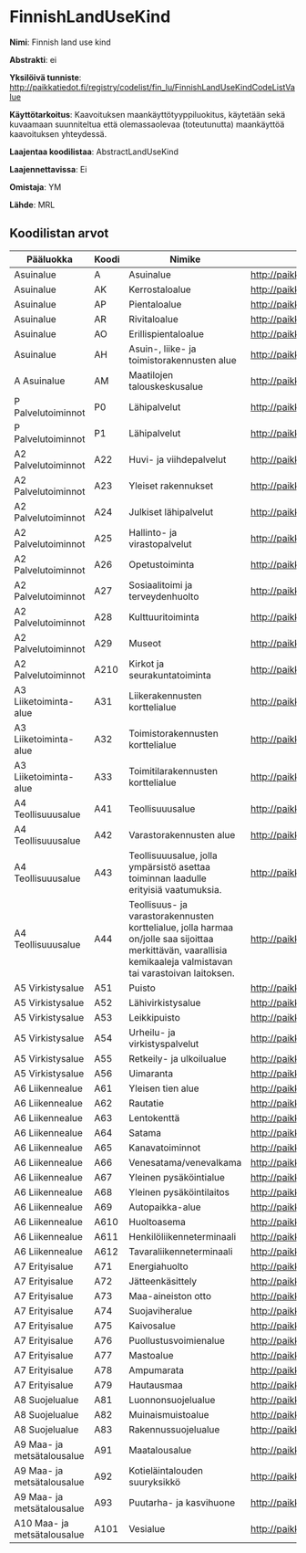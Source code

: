 # FinnishLandUseKind

**Nimi**: Finnish land use kind

**Abstrakti**: ei

**Yksilöivä tunniste**: http://paikkatiedot.fi/registry/codelist/fin_lu/FinnishLandUseKindCodeListValue

**Käyttötarkoitus**: Kaavoituksen maankäyttötyyppiluokitus, käytetään sekä kuvaamaan suunniteltua että olemassaolevaa (toteutunutta) maankäyttöä kaavoituksen yhteydessä.

**Laajentaa koodilistaa**: AbstractLandUseKind

**Laajennettavissa**: Ei

**Omistaja**: YM

**Lähde**: MRL

## Koodilistan arvot

Pääluokka         | Koodi     | Nimike           | Tunniste
------------------|-----------|------------------|------------
Asuinalue    | A       | Asuinalue   | http://paikkatiedot.fi/registry/codelist/fin_lu/FinnishLandUseKindCodeListValue/A0
Asuinalue    | AK       | Kerrostaloalue   | http://paikkatiedot.fi/registry/codelist/fin_lu/FinnishLandUseKindCodeListValue/A1
Asuinalue   | AP       | Pientaloalue     | http://paikkatiedot.fi/registry/codelist/fin_lu/FinnishLandUseKindCodeListValue/A2
Asuinalue   | AR       | Rivitaloalue     | http://paikkatiedot.fi/registry/codelist/fin_lu/FinnishLandUseKindCodeListValue/A3
Asuinalue   | AO       | Erillispientaloalue     | http://paikkatiedot.fi/registry/codelist/fin_lu/FinnishLandUseKindCodeListValue/A4
Asuinalue   | AH       | Asuin-, liike- ja toimistorakennusten alue     | http://paikkatiedot.fi/registry/codelist/fin_lu/FinnishLandUseKindCodeListValue/A5
A Asuinalue   | AM       | Maatilojen talouskeskusalue     | http://paikkatiedot.fi/registry/codelist/fin_lu/FinnishLandUseKindCodeListValue/A6
P Palvelutoiminnot       | P0       | Lähipalvelut     | http://paikkatiedot.fi/registry/codelist/fin_lu/FinnishLandUseKindCodeListValue/P0
P Palvelutoiminnot       | P1       | Lähipalvelut     | http://paikkatiedot.fi/registry/codelist/fin_lu/FinnishLandUseKindCodeListValue/P1
A2 Palvelutoiminnot       | A22       | Huvi- ja viihdepalvelut  | http://paikkatiedot.fi/registry/codelist/fin_lu/FinnishLandUseKindCodeListValue/P2
A2 Palvelutoiminnot       | A23       | Yleiset rakennukset  | http://paikkatiedot.fi/registry/codelist/fin_lu/FinnishLandUseKindCodeListValue/P3
A2 Palvelutoiminnot       | A24       | Julkiset lähipalvelut  | http://paikkatiedot.fi/registry/codelist/fin_lu/FinnishLandUseKindCodeListValue/P4
A2 Palvelutoiminnot       | A25       | Hallinto- ja virastopalvelut  | http://paikkatiedot.fi/registry/codelist/fin_lu/FinnishLandUseKindCodeListValue/A25
A2 Palvelutoiminnot       | A26       | Opetustoiminta  | http://paikkatiedot.fi/registry/codelist/fin_lu/FinnishLandUseKindCodeListValue/A26
A2 Palvelutoiminnot       | A27       | Sosiaalitoimi ja terveydenhuolto  | http://paikkatiedot.fi/registry/codelist/fin_lu/FinnishLandUseKindCodeListValue/A27
A2 Palvelutoiminnot       | A28       | Kulttuuritoiminta  | http://paikkatiedot.fi/registry/codelist/fin_lu/FinnishLandUseKindCodeListValue/A28
A2 Palvelutoiminnot       | A29       | Museot  | http://paikkatiedot.fi/registry/codelist/fin_lu/FinnishLandUseKindCodeListValue/A29
A2 Palvelutoiminnot       | A210       | Kirkot ja seurakuntatoiminta  | http://paikkatiedot.fi/registry/codelist/fin_lu/FinnishLandUseKindCodeListValue/A210
A3 Liiketoiminta-alue  | A31       | Liikerakennusten korttelialue     | http://paikkatiedot.fi/registry/codelist/fin_lu/FinnishLandUseKindCodeListValue/A31
A3 Liiketoiminta-alue  | A32       | Toimistorakennusten korttelialue     | http://paikkatiedot.fi/registry/codelist/fin_lu/FinnishLandUseKindCodeListValue/A32
A3 Liiketoiminta-alue  | A33       | Toimitilarakennusten korttelialue     | http://paikkatiedot.fi/registry/codelist/fin_lu/FinnishLandUseKindCodeListValue/A33
A4 Teollisuuusalue    | A41       | Teollisuuusalue     | http://paikkatiedot.fi/registry/codelist/fin_lu/FinnishLandUseKindCodeListValue/A41
A4 Teollisuuusalue    | A42       | Varastorakennusten alue     | http://paikkatiedot.fi/registry/codelist/fin_lu/FinnishLandUseKindCodeListValue/A42
A4 Teollisuuusalue    | A43       | Teollisuuusalue, jolla ympärsistö asettaa toiminnan laadulle erityisiä vaatumuksia.     | http://paikkatiedot.fi/registry/codelist/fin_lu/FinnishLandUseKindCodeListValue/A43
A4 Teollisuuusalue    | A44       | Teollisuus- ja varastorakennusten korttelialue, jolla harmaa on/jolle saa sijoittaa merkittävän, vaarallisia kemikaaleja valmistavan tai varastoivan laitoksen.     | http://paikkatiedot.fi/registry/codelist/fin_lu/FinnishLandUseKindCodeListValue/A44
A5 Virkistysalue    | A51       | Puisto     | http://paikkatiedot.fi/registry/codelist/fin_lu/FinnishLandUseKindCodeListValue/A51
A5 Virkistysalue    | A52       | Lähivirkistysalue     | http://paikkatiedot.fi/registry/codelist/fin_lu/FinnishLandUseKindCodeListValue/A52
A5 Virkistysalue    | A53       | Leikkipuisto     | http://paikkatiedot.fi/registry/codelist/fin_lu/FinnishLandUseKindCodeListValue/A53
A5 Virkistysalue    | A54       | Urheilu- ja virkistyspalvelut     | http://paikkatiedot.fi/registry/codelist/fin_lu/FinnishLandUseKindCodeListValue/A54
A5 Virkistysalue    | A55       | Retkeily- ja ulkoilualue     | http://paikkatiedot.fi/registry/codelist/fin_lu/FinnishLandUseKindCodeListValue/A55
A5 Virkistysalue    | A56       | Uimaranta    | http://paikkatiedot.fi/registry/codelist/fin_lu/FinnishLandUseKindCodeListValue/A56
A6 Liikennealue    | A61       | Yleisen tien alue     | http://paikkatiedot.fi/registry/codelist/fin_lu/FinnishLandUseKindCodeListValue/A61
A6 Liikennealue    | A62       | Rautatie     | http://paikkatiedot.fi/registry/codelist/fin_lu/FinnishLandUseKindCodeListValue/A62
A6 Liikennealue    | A63       | Lentokenttä     | http://paikkatiedot.fi/registry/codelist/fin_lu/FinnishLandUseKindCodeListValue/A63
A6 Liikennealue    | A64       | Satama     | http://paikkatiedot.fi/registry/codelist/fin_lu/FinnishLandUseKindCodeListValue/A64
A6 Liikennealue    | A65       | Kanavatoiminnot     | http://paikkatiedot.fi/registry/codelist/fin_lu/FinnishLandUseKindCodeListValue/A65
A6 Liikennealue    | A66       | Venesatama/venevalkama    | http://paikkatiedot.fi/registry/codelist/fin_lu/FinnishLandUseKindCodeListValue/A66
A6 Liikennealue    | A67       | Yleinen pysäköintialue     | http://paikkatiedot.fi/registry/codelist/fin_lu/FinnishLandUseKindCodeListValue/A67
A6 Liikennealue    | A68       | Yleinen pysäköintilaitos     | http://paikkatiedot.fi/registry/codelist/fin_lu/FinnishLandUseKindCodeListValue/A68
A6 Liikennealue    | A69       | Autopaikka-alue     | http://paikkatiedot.fi/registry/codelist/fin_lu/FinnishLandUseKindCodeListValue/A69
A6 Liikennealue    | A610       | Huoltoasema     | http://paikkatiedot.fi/registry/codelist/fin_lu/FinnishLandUseKindCodeListValue/A610
A6 Liikennealue    | A611       | Henkilöliikenneterminaali     | http://paikkatiedot.fi/registry/codelist/fin_lu/FinnishLandUseKindCodeListValue/A611
A6 Liikennealue    | A612       | Tavaraliikenneterminaali     | http://paikkatiedot.fi/registry/codelist/fin_lu/FinnishLandUseKindCodeListValue/A612
A7 Erityisalue    | A71       | Energiahuolto     | http://paikkatiedot.fi/registry/codelist/fin_lu/FinnishLandUseKindCodeListValue/A71
A7 Erityisalue    | A72       | Jätteenkäsittely     | http://paikkatiedot.fi/registry/codelist/fin_lu/FinnishLandUseKindCodeListValue/A72
A7 Erityisalue    | A73       | Maa-aineiston otto     | http://paikkatiedot.fi/registry/codelist/fin_lu/FinnishLandUseKindCodeListValue/A73
A7 Erityisalue    | A74       | Suojaviheralue     | http://paikkatiedot.fi/registry/codelist/fin_lu/FinnishLandUseKindCodeListValue/A74
A7 Erityisalue    | A75       | Kaivosalue    | http://paikkatiedot.fi/registry/codelist/fin_lu/FinnishLandUseKindCodeListValue/A75
A7 Erityisalue    | A76       | Puollustusvoimienalue     | http://paikkatiedot.fi/registry/codelist/fin_lu/FinnishLandUseKindCodeListValue/A76
A7 Erityisalue    | A77       | Mastoalue     | http://paikkatiedot.fi/registry/codelist/fin_lu/FinnishLandUseKindCodeListValue/A77
A7 Erityisalue    | A78       | Ampumarata     | http://paikkatiedot.fi/registry/codelist/fin_lu/FinnishLandUseKindCodeListValue/A78
A7 Erityisalue    | A79       | Hautausmaa     | http://paikkatiedot.fi/registry/codelist/fin_lu/FinnishLandUseKindCodeListValue/A79
A8 Suojelualue    | A81       | Luonnonsuojelualue     | http://paikkatiedot.fi/registry/codelist/fin_lu/FinnishLandUseKindCodeListValue/A81
A8 Suojelualue    | A82       | Muinaismuistoalue     | http://paikkatiedot.fi/registry/codelist/fin_lu/FinnishLandUseKindCodeListValue/A82
A8 Suojelualue    | A83       | Rakennussuojelualue     | http://paikkatiedot.fi/registry/codelist/fin_lu/FinnishLandUseKindCodeListValue/A83
A9 Maa- ja metsätalousalue    | A91       | Maatalousalue     | http://paikkatiedot.fi/registry/codelist/fin_lu/FinnishLandUseKindCodeListValue/A91
A9 Maa- ja metsätalousalue    | A92       | Kotieläintalouden suuryksikkö     | http://paikkatiedot.fi/registry/codelist/fin_lu/FinnishLandUseKindCodeListValue/A92
A9 Maa- ja metsätalousalue    | A93       | Puutarha- ja kasvihuone     | http://paikkatiedot.fi/registry/codelist/fin_lu/FinnishLandUseKindCodeListValue/A93
A10 Maa- ja metsätalousalue    | A101       | Vesialue     | http://paikkatiedot.fi/registry/codelist/fin_lu/FinnishLandUseKindCodeListValue/A101
